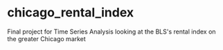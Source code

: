 # chicago_rental_index
Final project for Time Series Analysis looking at the BLS's rental index on the greater Chicago market
